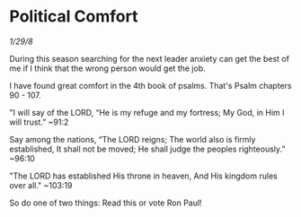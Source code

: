 # Political Comfort

_1/29/8_

During this season searching for the next leader anxiety can get the best of me if I think that the wrong person would get the job.

I have found great comfort in the 4th book of psalms. That's Psalm chapters 90 - 107.

"I will say of the LORD, “He is my refuge and my fortress; My God, in Him I will trust.” ~91:2

Say among the nations, “The LORD reigns; The world also is firmly established,
It shall not be moved; He shall judge the peoples righteously.” ~96:10

"The LORD has established His throne in heaven, And His kingdom rules over all." ~103:19

So do one of two things: Read this or vote Ron Paul!